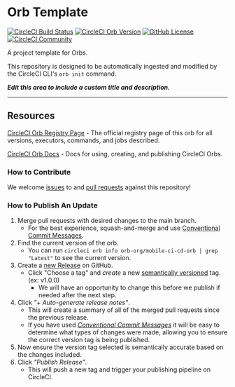 # Orb Template


[![CircleCI Build Status](https://circleci.com/gh/marce123ev/cicd-orb.svg?style=shield "CircleCI Build Status")](https://circleci.com/gh/marce123ev/cicd-orb) [![CircleCI Orb Version](https://badges.circleci.com/orbs/orb-org/mobile-ci-cd-orb.svg)](https://circleci.com/developer/orbs/orb/orb-org/mobile-ci-cd-orb) [![GitHub License](https://img.shields.io/badge/license-MIT-lightgrey.svg)](https://raw.githubusercontent.com/marce123ev/cicd-orb/master/LICENSE) [![CircleCI Community](https://img.shields.io/badge/community-CircleCI%20Discuss-343434.svg)](https://discuss.circleci.com/c/ecosystem/orbs)



A project template for Orbs.

This repository is designed to be automatically ingested and modified by the CircleCI CLI's `orb init` command.

_**Edit this area to include a custom title and description.**_

---

## Resources

[CircleCI Orb Registry Page](https://circleci.com/developer/orbs/orb/orb-org/mobile-ci-cd-orb) - The official registry page of this orb for all versions, executors, commands, and jobs described.

[CircleCI Orb Docs](https://circleci.com/docs/orb-intro/#section=configuration) - Docs for using, creating, and publishing CircleCI Orbs.

### How to Contribute

We welcome [issues](https://github.com/marce123ev/cicd-orb/issues) to and [pull requests](https://github.com/marce123ev/cicd-orb/pulls) against this repository!

### How to Publish An Update
1. Merge pull requests with desired changes to the main branch.
    - For the best experience, squash-and-merge and use [Conventional Commit Messages](https://conventionalcommits.org/).
2. Find the current version of the orb.
    - You can run `circleci orb info orb-org/mobile-ci-cd-orb | grep "Latest"` to see the current version.
3. Create a [new Release](https://github.com/marce123ev/cicd-orb/releases/new) on GitHub.
    - Click "Choose a tag" and _create_ a new [semantically versioned](http://semver.org/) tag. (ex: v1.0.0)
      - We will have an opportunity to change this before we publish if needed after the next step.
4.  Click _"+ Auto-generate release notes"_.
    - This will create a summary of all of the merged pull requests since the previous release.
    - If you have used _[Conventional Commit Messages](https://conventionalcommits.org/)_ it will be easy to determine what types of changes were made, allowing you to ensure the correct version tag is being published.
5. Now ensure the version tag selected is semantically accurate based on the changes included.
6. Click _"Publish Release"_.
    - This will push a new tag and trigger your publishing pipeline on CircleCI.